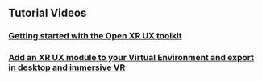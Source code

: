 ## Tutorial Videos

### [Getting started with the Open XR UX toolkit]("https://mediastore.auckland.ac.nz/uploaded/project/CMS_ENG/public/11-2021/00ef8dbb5f8341158b770c258d162343.preview")

### [Add an XR UX module to your Virtual Environment and export in desktop and immersive VR]("https://mediastore.auckland.ac.nz/uploaded/project/CMS_ENG/public/11-2021/c7a01fb1d5404694a58b92d485ba105b.preview")
